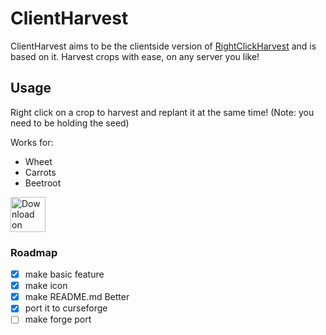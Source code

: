 # ClientHarvest

ClientHarvest aims to be the clientside version of [RightClickHarvest](https://modrinth.com/mod/rightclickharvest) and is based on it.
Harvest crops with ease, on any server you like!

## Usage

Right click on a crop to harvest and replant it at the same time!
(Note: you need to be holding the seed)

Works for:
- Wheet
- Carrots
- Beetroot

<a href="https://modrinth.com/mod/clientharvest"><img alt="Download on Modrinth" height="56" src="https://cdn.jsdelivr.net/npm/@intergrav/devins-badges@3/assets/cozy/available/modrinth_vector.svg"></a>

### Roadmap

- [x] make basic feature 
- [x] make icon
- [x] make README.md Better
- [x] port it to curseforge
- [ ] make forge port
